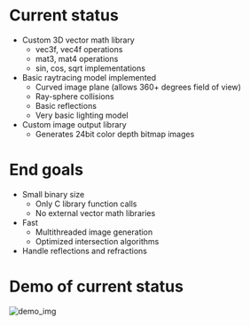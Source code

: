 # Current status
- Custom 3D vector math library
  - vec3f, vec4f operations
  - mat3, mat4 operations
  - sin, cos, sqrt implementations
- Basic raytracing model implemented
  - Curved image plane (allows 360+ degrees field of view)
  - Ray-sphere collisions
  - Basic reflections
  - Very basic lighting model
- Custom image output library
  - Generates 24bit color depth bitmap images

# End goals
- Small binary size
  - Only C library function calls
  - No external vector math libraries
- Fast
  - Multithreaded image generation
  - Optimized intersection algorithms
- Handle reflections and refractions

# Demo of current status
![demo_img](images/basic_reflections.bmp)
